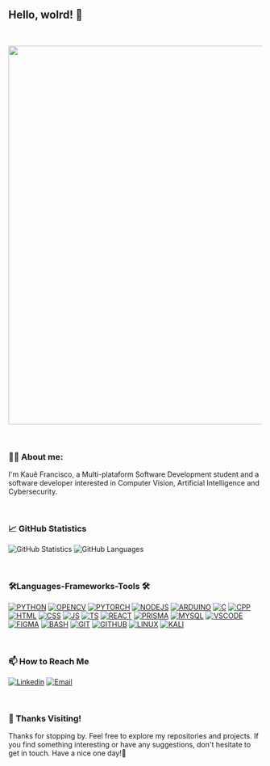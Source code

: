 ## <b>Hello, wolrd!</b> 👋

<br>

<kbd> <img width="750" src="https://i.pinimg.com/originals/19/b2/8c/19b28c8372aaec65623f7ee7332e74be.gif"> </kbd>

<br>

### 👨‍💻 <b>About me:</b>
<p> I'm Kauê Francisco, a Multi-plataform Software Development student and a software developer interested in Computer Vision, Artificial Intelligence and Cybersecurity. </p>

<br>

### <b>📈 GitHub Statistics</b>
![GitHub Statistics](https://github-readme-stats.vercel.app/api?username=Kaue-Francisco&show_icons=true&theme=midnight-purple)
![GitHub Languages](https://github-readme-stats.vercel.app/api/top-langs?username=Kaue-Francisco&layout=compact&langs_count=8&show_icons=true&theme=midnight-purple)

<br>

### 🛠️<b>Languages-Frameworks-Tools</b> 🛠️

[![PYTHON](https://skillicons.dev/icons?i=python)](https://www.python.org/)
[![OPENCV](https://skillicons.dev/icons?i=opencv)](https://opencv.org/  )
[![PYTORCH](https://skillicons.dev/icons?i=pytorch)](https://pytorch.org/)
[![NODEJS](https://skillicons.dev/icons?i=nodejs)](https://nodejs.org/en)
[![ARDUINO](https://skillicons.dev/icons?i=arduino)](https://www.arduino.cc/)
[![C](https://skillicons.dev/icons?i=c)](https://www.w3schools.com/c/c_intro.php)
[![CPP](https://skillicons.dev/icons?i=cpp)](https://www.w3schools.com/cpp/cpp_intro.asp)
[![HTML](https://skillicons.dev/icons?i=html)](https://developer.mozilla.org/pt-BR/docs/Web/HTML)
[![CSS](https://skillicons.dev/icons?i=css)](https://developer.mozilla.org/pt-BR/docs/Web/CSS)
[![JS](https://skillicons.dev/icons?i=js)](https://developer.mozilla.org/pt-BR/docs/Web/JavaScript)
[![TS](https://skillicons.dev/icons?i=ts)](https://www.typescriptlang.org/)
[![REACT](https://skillicons.dev/icons?i=react)](https://react.dev/)
[![PRISMA](https://skillicons.dev/icons?i=prisma)](https://www.prisma.io/)
[![MYSQL](https://skillicons.dev/icons?i=mysql)](https://www.mysql.com/)
[![VSCODE](https://skillicons.dev/icons?i=vscode)](https://code.visualstudio.com/)
[![FIGMA](https://skillicons.dev/icons?i=figma)](https://www.figma.com/)
[![BASH](https://skillicons.dev/icons?i=bash)](https://pt.wikipedia.org/wiki/Bash)
[![GIT](https://skillicons.dev/icons?i=git)](https://git-scm.com/)
[![GITHUB](https://skillicons.dev/icons?i=github)](http://github.com/)
[![LINUX](https://skillicons.dev/icons?i=linux)](https://pt.wikipedia.org/wiki/Linux)
[![KALI](https://skillicons.dev/icons?i=kali)](https://www.kali.org/)

<br>

### <b>📫 How to Reach Me</b>
[![Linkedin](https://skillicons.dev/icons?i=linkedin)](https://www.linkedin.com/in/kauê-francisco-3b13aa255)
[![Email](https://skillicons.dev/icons?i=gmail)](mailto:kauesantos.francisco@gmail.com)

<br>

### 👋 Thanks Visiting!
<o>Thanks for stopping by. Feel free to explore my repositories and projects. If you find something interesting or have any suggestions, don't hesitate to get in touch. Have a nice one day!🤝</p>
